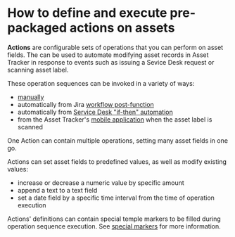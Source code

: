 # How to define and execute pre-packaged actions on assets

**Actions** are configurable sets of operations that you can perform on asset fields. The can be used to automate modifying asset records in Asset Tracker in response to events such as issuing a Sevice Desk request or scanning asset label.

These operation sequences can be invoked in a variety of ways:

* [manually](invoking-operation-sequences-manually.md)
* automatically from Jira [workflow post-function](automated-operation-sequence-execution-in-jira.md)
* automatically from [Service Desk "if-then" automation](automated-operation-sequence-execution-in-jsd.md)
* from the Asset Tracker's [mobile application](invoking-operation-sequences-by-scanning-asset-label.md) when the asset label is scanned

One Action can contain multiple operations, setting many asset fields in one go.

Actions can set asset fields to predefined values, as well as modify existing values:

* increase or decrease a numeric value by specific amount
* append a text to a text field
* set a date field by a specific time interval from the time of operation execution

Actions' definitions can contain special temple markers to be filled during operation sequence execution. See [special markers](defining-operation-sequences.md) for more information.

